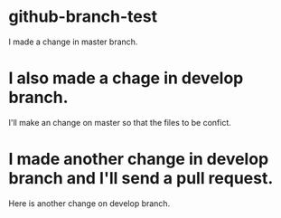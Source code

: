 # github-branch-test
I made a change in master branch.

# I also made a chage in develop branch.
I'll make an change on master so that the files to be confict.

# I made another change in develop branch and I'll send a pull request.
Here is another change on develop branch.
